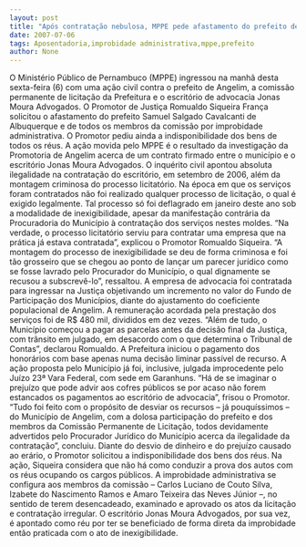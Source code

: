 ```yaml
---
layout: post
title: "Após contratação nebulosa, MPPE pede afastamento do prefeito de Angelim por improbidade "
date: 2007-07-06
tags: Aposentadoria,improbidade administrativa,mppe,prefeito
author: None
---
```

O Minist&eacute;rio P&uacute;blico de Pernambuco (MPPE) ingressou na manh&atilde; desta sexta-feira (6) com uma a&ccedil;&atilde;o civil contra o prefeito de Angelim, a comiss&atilde;o permanente de licita&ccedil;&atilde;o da Prefeitura e o escrit&oacute;rio de advocacia Jonas Moura Advogados. O Promotor de Justi&ccedil;a Romualdo Siqueira Fran&ccedil;a solicitou o afastamento do prefeito Samuel Salgado Cavalcanti de Albuquerque e de todos os membros da comiss&atilde;o por improbidade administrativa. O Promotor pediu ainda a indisponibilidade dos bens de todos os r&eacute;us.
A a&ccedil;&atilde;o movida pelo MPPE &eacute; o resultado da investiga&ccedil;&atilde;o da Promotoria de Angelim acerca de um contrato firmado entre o munic&iacute;pio e o escrit&oacute;rio Jonas Moura Advogados. O inqu&eacute;rito civil apontou absoluta ilegalidade na contrata&ccedil;&atilde;o do escrit&oacute;rio, em setembro de 2006, al&eacute;m da montagem criminosa do processo licitat&oacute;rio. Na &eacute;poca em que os servi&ccedil;os foram contratados n&atilde;o foi realizado qualquer processo de licita&ccedil;&atilde;o, o qual &eacute; exigido legalmente. Tal processo s&oacute; foi deflagrado em janeiro deste ano sob a modalidade de inexigibilidade, apesar da manifesta&ccedil;&atilde;o contr&aacute;ria da Procuradoria do Munic&iacute;pio &agrave; contrata&ccedil;&atilde;o dos servi&ccedil;os nestes moldes.
&ldquo;Na verdade, o processo licitat&oacute;rio serviu para contratar uma empresa que na pr&aacute;tica j&aacute; estava contratada&rdquo;, explicou o Promotor Romualdo Siqueira. &ldquo;A montagem do processo de inexigibilidade se deu de forma criminosa e foi t&atilde;o grosseiro que se chegou ao ponto de lan&ccedil;ar um parecer jur&iacute;dico como se fosse lavrado pelo Procurador do Munic&iacute;pio, o qual dignamente se recusou a subscrev&ecirc;-lo&rdquo;, ressaltou. A empresa de advocacia foi contratada para ingressar na Justi&ccedil;a objetivando um incremento no valor do Fundo de Participa&ccedil;&atilde;o dos Munic&iacute;pios, diante do ajustamento do coeficiente populacional de Angelim. A remunera&ccedil;&atilde;o acordada pela presta&ccedil;&atilde;o dos servi&ccedil;os foi de R$ 480 mil, divididos em dez vezes.
&ldquo;Al&eacute;m de tudo, o Munic&iacute;pio come&ccedil;ou a pagar as parcelas antes da decis&atilde;o final da Justi&ccedil;a, com tr&acirc;nsito em julgado, em desacordo com o que determina o Tribunal de Contas&rdquo;, declarou Romualdo. A Prefeitura iniciou o pagamento dos honor&aacute;rios com base apenas numa decis&atilde;o liminar pass&iacute;vel de recurso. A a&ccedil;&atilde;o proposta pelo Munic&iacute;pio j&aacute; foi, inclusive, julgada improcedente pelo Ju&iacute;zo 23&ordf; Vara Federal, com sede em Garanhuns. &ldquo;H&aacute; de se imaginar o preju&iacute;zo que pode advir aos cofres p&uacute;blicos se por acaso n&atilde;o forem estancados os pagamentos ao escrit&oacute;rio de advocacia&rdquo;, frisou o Promotor. &ldquo;Tudo foi feito com o prop&oacute;sito de desviar os recursos &ndash; j&aacute; pouqu&iacute;ssimos &ndash; do Munic&iacute;pio de Angelim, com a dolosa participa&ccedil;&atilde;o do prefeito e dos membros da Comiss&atilde;o Permanente de Licita&ccedil;&atilde;o, todos devidamente advertidos pelo Procurador Jur&iacute;dico do Munic&iacute;pio acerca da ilegalidade da contrata&ccedil;&atilde;o&rdquo;, concluiu.
Diante do desvio de dinheiro e do preju&iacute;zo causado ao er&aacute;rio, o Promotor solicitou a indisponibilidade dos bens dos r&eacute;us. Na a&ccedil;&atilde;o, Siqueira considera que n&atilde;o h&aacute; como conduzir a prova dos autos com os r&eacute;us ocupando os cargos p&uacute;blicos. A improbidade administrativa se configura aos membros da comiss&atilde;o &ndash; Carlos Luciano de Couto Silva, Izabete do Nascimento Ramos e Amaro Teixeira das Neves J&uacute;nior &ndash;, no sentido de terem desencadeado, examinado e aprovado os atos da licita&ccedil;&atilde;o e contrata&ccedil;&atilde;o irregular. O escrit&oacute;rio Jonas Moura Advogados, por sua vez, &eacute; apontado como r&eacute;u por ter se beneficiado de forma direta da improbidade ent&atilde;o praticada com o ato de inexigibilidade. 